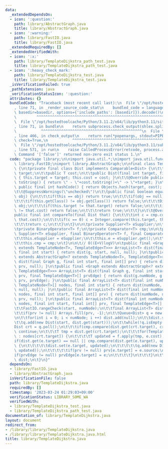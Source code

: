 ```yaml
---
data:
  _extendedDependsOn:
  - icon: ':question:'
    path: library/AbstractGraph.java
    title: library/AbstractGraph.java
  - icon: ':warning:'
    path: library/FastIO.java
    title: library/FastIO.java
  _extendedRequiredBy: []
  _extendedVerifiedWith:
  - icon: ':x:'
    path: library/TemplateDijkstra_path_test.java
    title: library/TemplateDijkstra_path_test.java
  - icon: ':heavy_check_mark:'
    path: library/TemplateDijkstra_test.java
    title: library/TemplateDijkstra_test.java
  _isVerificationFailed: true
  _pathExtension: java
  _verificationStatusIcon: ':question:'
  attributes: {}
  bundledCode: "Traceback (most recent call last):\n  File \"/opt/hostedtoolcache/Python/3.11.2/x64/lib/python3.11/site-packages/onlinejudge_verify/documentation/build.py\"\
    , line 71, in _render_source_code_stat\n    bundled_code = language.bundle(stat.path,\
    \ basedir=basedir, options={'include_paths': [basedir]}).decode()\n          \
    \         ^^^^^^^^^^^^^^^^^^^^^^^^^^^^^^^^^^^^^^^^^^^^^^^^^^^^^^^^^^^^^^^^^^^^^^^^^^^^^^^^^\n\
    \  File \"/opt/hostedtoolcache/Python/3.11.2/x64/lib/python3.11/site-packages/onlinejudge_verify/languages/user_defined.py\"\
    , line 71, in bundle\n    return subprocess.check_output(shlex.split(command))\n\
    \           ^^^^^^^^^^^^^^^^^^^^^^^^^^^^^^^^^^^^^^^^^^^^^\n  File \"/opt/hostedtoolcache/Python/3.11.2/x64/lib/python3.11/subprocess.py\"\
    , line 466, in check_output\n    return run(*popenargs, stdout=PIPE, timeout=timeout,\
    \ check=True,\n           ^^^^^^^^^^^^^^^^^^^^^^^^^^^^^^^^^^^^^^^^^^^^^^^^^^^^^^^^^\n\
    \  File \"/opt/hostedtoolcache/Python/3.11.2/x64/lib/python3.11/subprocess.py\"\
    , line 571, in run\n    raise CalledProcessError(retcode, process.args,\nsubprocess.CalledProcessError:\
    \ Command '['false']' returned non-zero exit status 1.\n"
  code: "package library;\n\nimport java.util.*;\nimport java.util.function.*;\nimport\
    \ library.FastIO;\nimport library.AbstractGraph;\n\nfinal class TemplateDijkstra<T>\
    \ {\n\tprivate final class Dist implements Comparable<Dist> {\n\t\tpublic int\
    \ target;\n\t\tpublic T cost;\n\t\tpublic Dist(final int target, final T cost)\
    \ { this.target = target; this.cost = cost; }\n\t\t@Override public final String\
    \ toString() { return \" - \"+cost.toString()+\" -> \"+target; }\n\t\t@Override\
    \ public final int hashCode() { return Objects.hash(target, cost); }\n\t\t@Override\n\
    \t\t@SuppressWarnings(\"unchecked\")\n\t\tpublic final boolean equals(final Object\
    \ obj) {\n\t\t\tif(this == obj) return true;\n\t\t\tif(obj == null) return false;\n\
    \t\t\tif(this.getClass() != obj.getClass()) return false;\n\t\t\tDist that = (Dist)\
    \ obj;\n\t\t\tif(this.target != that.target) return false;\n\t\t\tif(this.cost\
    \ != that.cost) return false;\n\t\t\treturn true;\n\t\t}\n\t\t@Override\n\t\t\
    public final int compareTo(final Dist that) {\n\t\t\tint c = cmp.compare(this.cost,\
    \ that.cost);\n\t\t\tif(c == 0) c = Integer.compare(this.target, that.target);\n\
    \t\t\treturn c;\n\t\t}\n\t}\n\n\tprivate Supplier<T> eSupplier;\n\tprivate T e;\n\
    \tprivate BinaryOperator<T> f;\n\tprivate Comparator<T> cmp;\n\n\tpublic TemplateDijkstra(final\
    \ Supplier<T> eSupplier, final BinaryOperator<T> f, final Comparator<T> cmp) {\n\
    \t\tthis.eSupplier = eSupplier;\n\t\tthis.e = eSupplier.get();\n\t\tthis.f = f;\n\
    \t\tthis.cmp = cmp;\n\t}\n\n\t// O((E+V)logV)\n\tpublic final <Graph extends AbstractGraph<?\
    \ extends TemplateNode<T>, TemplateEdge<T>>> ArrayList<T> dist(final Graph g,\
    \ final int start) { return dist(g, start, null, null); }\n\tpublic final <Graph\
    \ extends AbstractGraph<? extends TemplateNode<T>, TemplateEdge<T>>> ArrayList<T>\
    \ dist(final Graph g, final int start, final int[] prv) { return dist(g, start,\
    \ prv, null); }\n\tpublic final <Graph extends AbstractGraph<? extends TemplateNode<T>,\
    \ TemplateEdge<T>>> ArrayList<T> dist(final Graph g, final int start, final int[]\
    \ prv, final TemplateEdge<T>[] prvEdge) { return dist(g.numNode, g.nodes(), start,\
    \ prv, prvEdge); }\n\tpublic final ArrayList<T> dist(final int numNode, final\
    \ TemplateNode<T>[] nodes, final int start) { return dist(numNode, nodes, start,\
    \ null, null); }\n\tpublic final ArrayList<T> dist(final int numNode, final TemplateNode<T>[]\
    \ nodes, final int start, final int[] prv) { return dist(numNode, nodes, start,\
    \ prv, null); }\n\tpublic final ArrayList<T> dist(final int numNode, final TemplateNode<T>[]\
    \ nodes, final int start, final int[] prv, final TemplateEdge<T>[] prvEdge) {\n\
    \t\tFastIO.rangeCheck(start, numNode);\n\t\tfinal ArrayList<T> dist = new ArrayList<>(numNode);\n\
    \t\tif(prv != null) Arrays.fill(prv, -1);\n\t\tQueue<Dist> q = new PriorityQueue<>();\n\
    \n\t\tfor(int i = 0; i < numNode; i ++) dist.add(null);\n\t\tdist.set(start, eSupplier.get());\n\
    \t\tq.add(new Dist(start, dist.get(start)));\n\t\twhile(!q.isEmpty()) {\n\t\t\t\
    Dist crt = q.poll();\n\t\t\tif(cmp.compare(dist.get(crt.target), crt.cost) < 0)\
    \ continue;\n\t\t\tT tmp = dist.get(crt.target);\n\t\t\tfor(TemplateEdge<T> e\
    \ : nodes[crt.target]) {\n\t\t\t\tT updated = f.apply(tmp, e.cost);\n\t\t\t\t\
    if(dist.get(e.target) == null || cmp.compare(dist.get(e.target), updated) > 0)\
    \ {\n\t\t\t\t\tdist.set(e.target, updated);\n\t\t\t\t\tq.add(new Dist(e.target,\
    \ updated));\n\t\t\t\t\tif(prv != null) prv[e.target] = e.source;\n\t\t\t\t\t\
    if(prvEdge != null) prvEdge[e.target] = e;\n\t\t\t\t}\n\t\t\t}\n\t\t}\n\t\treturn\
    \ dist;\n\t}\n}"
  dependsOn:
  - library/FastIO.java
  - library/AbstractGraph.java
  isVerificationFile: false
  path: library/TemplateDijkstra.java
  requiredBy: []
  timestamp: '2023-03-24 01:29:03+09:00'
  verificationStatus: LIBRARY_SOME_WA
  verifiedWith:
  - library/TemplateDijkstra_test.java
  - library/TemplateDijkstra_path_test.java
documentation_of: library/TemplateDijkstra.java
layout: document
redirect_from:
- /library/library/TemplateDijkstra.java
- /library/library/TemplateDijkstra.java.html
title: library/TemplateDijkstra.java
---
```

